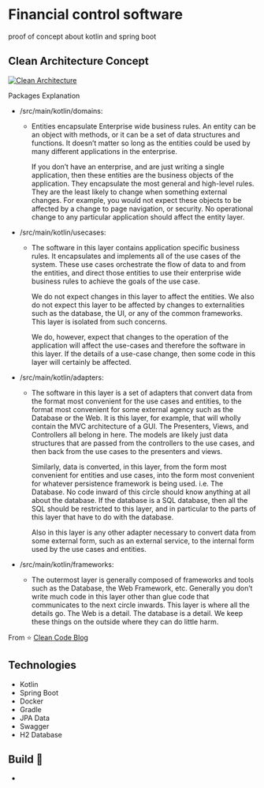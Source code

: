 # Financial control software
proof of concept about kotlin and spring boot

## Clean Architecture Concept
[![Clean Architecture](./assets/clean_architecture.png)](https://blog.cleancoder.com/uncle-bob/2012/08/13/the-clean-architecture.html)

Packages Explanation
- /src/main/kotlin/domains:
    - Entities encapsulate Enterprise wide business rules. An entity can be an object with methods, or it can be a set of data structures and functions. It doesn’t matter so long as the entities could be used by many different applications in the enterprise.

      If you don’t have an enterprise, and are just writing a single application, then these entities are the business objects of the application. They encapsulate the most general and high-level rules. They are the least likely to change when something external changes. For example, you would not expect these objects to be affected by a change to page navigation, or security. No operational change to any particular application should affect the entity layer.

- /src/main/kotlin/usecases:
    - The software in this layer contains application specific business rules. It encapsulates and implements all of the use cases of the system. These use cases orchestrate the flow of data to and from the entities, and direct those entities to use their enterprise wide business rules to achieve the goals of the use case.

      We do not expect changes in this layer to affect the entities. We also do not expect this layer to be affected by changes to externalities such as the database, the UI, or any of the common frameworks. This layer is isolated from such concerns.

      We do, however, expect that changes to the operation of the application will affect the use-cases and therefore the software in this layer. If the details of a use-case change, then some code in this layer will certainly be affected.
- /src/main/kotlin/adapters:
    - The software in this layer is a set of adapters that convert data from the format most convenient for the use cases and entities, to the format most convenient for some external agency such as the Database or the Web. It is this layer, for example, that will wholly contain the MVC architecture of a GUI. The Presenters, Views, and Controllers all belong in here. The models are likely just data structures that are passed from the controllers to the use cases, and then back from the use cases to the presenters and views.

      Similarly, data is converted, in this layer, from the form most convenient for entities and use cases, into the form most convenient for whatever persistence framework is being used. i.e. The Database. No code inward of this circle should know anything at all about the database. If the database is a SQL database, then all the SQL should be restricted to this layer, and in particular to the parts of this layer that have to do with the database.

      Also in this layer is any other adapter necessary to convert data from some external form, such as an external service, to the internal form used by the use cases and entities.
- /src/main/kotlin/frameworks:
    - The outermost layer is generally composed of frameworks and tools such as the Database, the Web Framework, etc. Generally you don’t write much code in this layer other than glue code that communicates to the next circle inwards.
      This layer is where all the details go. The Web is a detail. The database is a detail. We keep these things on the outside where they can do little harm.

From ⭐️ [Clean Code Blog](https://blog.cleancoder.com/uncle-bob/2012/08/13/the-clean-architecture.html)

## Technologies
- Kotlin
- Spring Boot
- Docker
- Gradle
- JPA Data
- Swagger
- H2 Database

## Build 🚀
- 


